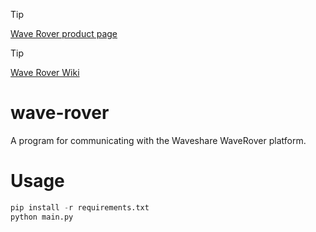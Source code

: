 > [!TIP]
> [Wave Rover product page](https://www.waveshare.com/product/wave-rover.htm)

> [!TIP]
> [Wave Rover Wiki](https://www.waveshare.com/wiki/WAVE_ROVER)

# wave-rover
A program for communicating with the Waveshare WaveRover platform.

# Usage
```python
pip install -r requirements.txt
python main.py
```

